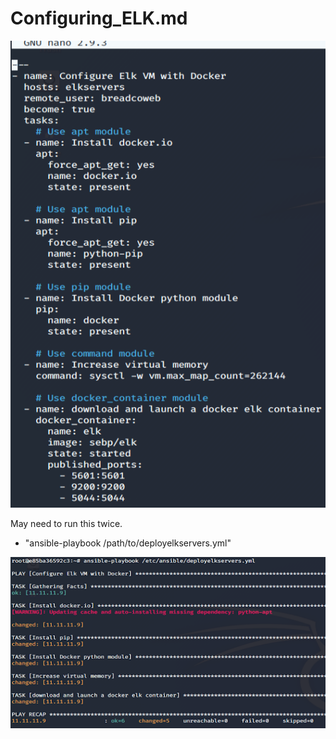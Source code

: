 # Configuring_ELK.md


![](https://github.com/Bradley-Stradling/BreadCo_Elk_Stack/blob/master/Images/ELK/Snip_1.png?raw=true)


May need to run this twice.

- "ansible-playbook /path/to/deployelkservers.yml"

![](https://github.com/Bradley-Stradling/BreadCo_Elk_Stack/blob/master/Images/ELK/Snip_2.png?raw=true)
